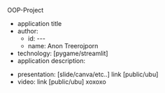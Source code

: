OOP-Project
- application title
- author: 
  * id: ---
  * name: Anon Treerojporn
- technology: [pygame/streamlit]
- application description:

* presentation: [slide/canva/etc..] link [public/ubu]
* video: link [public/ubu]
 xoxoxo

